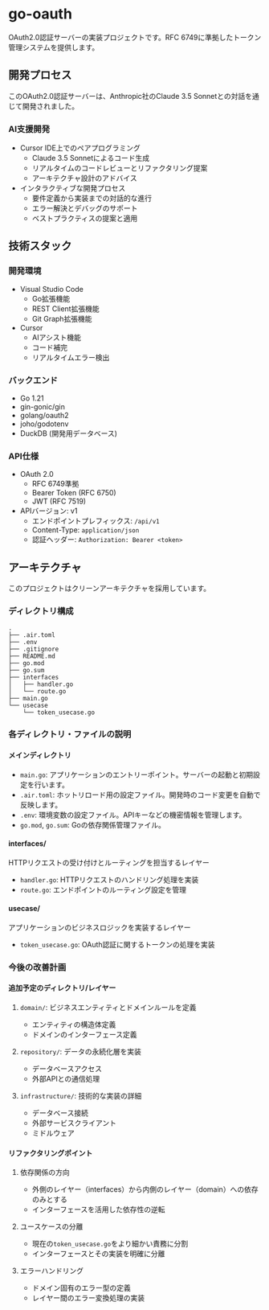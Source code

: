 # go-oauth

OAuth2.0認証サーバーの実装プロジェクトです。RFC 6749に準拠したトークン管理システムを提供します。

## 開発プロセス

このOAuth2.0認証サーバーは、Anthropic社のClaude 3.5 Sonnetとの対話を通じて開発されました。

### AI支援開発
- Cursor IDE上でのペアプログラミング
  - Claude 3.5 Sonnetによるコード生成
  - リアルタイムのコードレビューとリファクタリング提案
  - アーキテクチャ設計のアドバイス
- インタラクティブな開発プロセス
  - 要件定義から実装までの対話的な進行
  - エラー解決とデバッグのサポート
  - ベストプラクティスの提案と適用

## 技術スタック

### 開発環境
- Visual Studio Code
  - Go拡張機能
  - REST Client拡張機能
  - Git Graph拡張機能
- Cursor
  - AIアシスト機能
  - コード補完
  - リアルタイムエラー検出

### バックエンド
- Go 1.21
- gin-gonic/gin
- golang/oauth2
- joho/godotenv
- DuckDB (開発用データベース)

### API仕様
- OAuth 2.0
  - RFC 6749準拠
  - Bearer Token (RFC 6750)
  - JWT (RFC 7519)
- APIバージョン: v1
  - エンドポイントプレフィックス: `/api/v1`
  - Content-Type: `application/json`
  - 認証ヘッダー: `Authorization: Bearer <token>`

## アーキテクチャ

このプロジェクトはクリーンアーキテクチャを採用しています。

### ディレクトリ構成
```
.
├── .air.toml
├── .env
├── .gitignore
├── README.md
├── go.mod
├── go.sum
├── interfaces
│   ├── handler.go
│   └── route.go
├── main.go
└── usecase
    └── token_usecase.go
```

### 各ディレクトリ・ファイルの説明

#### メインディレクトリ
- `main.go`: アプリケーションのエントリーポイント。サーバーの起動と初期設定を行います。
- `.air.toml`: ホットリロード用の設定ファイル。開発時のコード変更を自動で反映します。
- `.env`: 環境変数の設定ファイル。APIキーなどの機密情報を管理します。
- `go.mod`, `go.sum`: Goの依存関係管理ファイル。

#### interfaces/
HTTPリクエストの受け付けとルーティングを担当するレイヤー
- `handler.go`: HTTPリクエストのハンドリング処理を実装
- `route.go`: エンドポイントのルーティング設定を管理

#### usecase/
アプリケーションのビジネスロジックを実装するレイヤー
- `token_usecase.go`: OAuth認証に関するトークンの処理を実装

### 今後の改善計画

#### 追加予定のディレクトリ/レイヤー
1. `domain/`: ビジネスエンティティとドメインルールを定義
   - エンティティの構造体定義
   - ドメインのインターフェース定義

2. `repository/`: データの永続化層を実装
   - データベースアクセス
   - 外部APIとの通信処理

3. `infrastructure/`: 技術的な実装の詳細
   - データベース接続
   - 外部サービスクライアント
   - ミドルウェア

#### リファクタリングポイント
1. 依存関係の方向
   - 外側のレイヤー（interfaces）から内側のレイヤー（domain）への依存のみとする
   - インターフェースを活用した依存性の逆転

2. ユースケースの分離
   - 現在の`token_usecase.go`をより細かい責務に分割
   - インターフェースとその実装を明確に分離

3. エラーハンドリング
   - ドメイン固有のエラー型の定義
   - レイヤー間のエラー変換処理の実装


